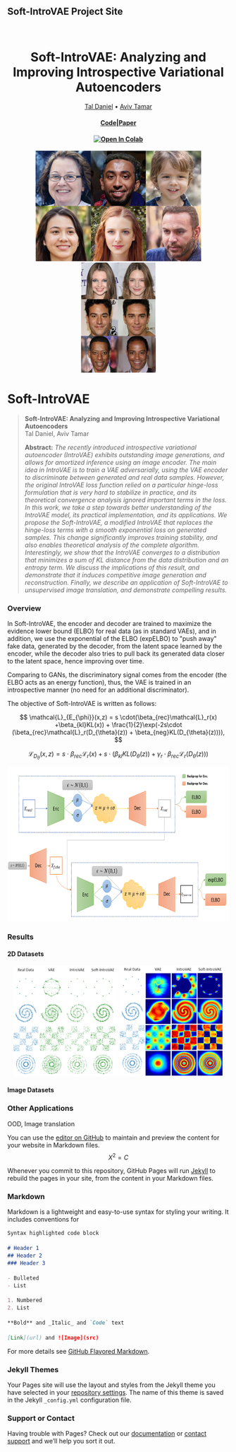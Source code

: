## Soft-IntroVAE Project Site


<h1 align="center">
  <br>
Soft-IntroVAE: Analyzing and Improving Introspective Variational Autoencoders
  <br>
</h1>
  <p align="center">
    <a href="https://github.com/taldatech">Tal Daniel</a> •
    <a href="https://avivt.github.io/avivt/">Aviv Tamar</a>

  </p>
  
<h4 align="center">
	<a href="">Code</a>|<a href="">Paper</a>
</h4>

  

<h4 align="center">
    <a href="https://colab.research.google.com/github/taldatech/soft-intro-vae-pytorch"><img src="https://colab.research.google.com/assets/colab-badge.svg" alt="Open In Colab"/></a>
</h4>


<p align="center">
  <img src="https://github.com/taldatech/soft-intro-vae-web/raw/main/assets/ffhq_samples.png" style="height:250px">
  <img src="https://raw.githubusercontent.com/taldatech/soft-intro-vae-web/main/assets/celebahq_recons.png" style="height:250px">
</p>

# Soft-IntroVAE

> **Soft-IntroVAE: Analyzing and Improving Introspective Variational Autoencoders**<br>
> Tal Daniel, Aviv Tamar<br>
>
> **Abstract:** *The recently introduced introspective variational autoencoder (IntroVAE) exhibits outstanding image generations, and allows for amortized inference using an image encoder. The main idea in IntroVAE is to train a VAE adversarially, using the VAE encoder to discriminate between generated and real data samples. However, the original IntroVAE loss function relied on a particular hinge-loss formulation that is very hard to stabilize in practice, and its theoretical convergence analysis ignored important terms in the loss.
In this work, we take a step towards better understanding of the IntroVAE model, its practical implementation, and its applications. We propose the Soft-IntroVAE, a modified IntroVAE that replaces the hinge-loss terms with a smooth exponential loss on generated samples. This change significantly improves training stability, and also enables theoretical analysis of the complete algorithm. Interestingly, we show that the IntroVAE converges to a distribution that minimizes a sum of KL distance from the data distribution and an entropy term. We discuss the implications of this result, and demonstrate that it induces competitive image generation and reconstruction. Finally, we describe an application of Soft-IntroVAE to unsupervised image translation, and demonstrate compelling results.*

### Overview

In Soft-IntroVAE, the encoder and decoder are trained to maximize the evidence lower bound (ELBO) for real data (as in standard VAEs), and in addition, we use the exponential of the ELBO (expELBO) to "push away" fake data, generated by the decoder, from the latent space learned by the encoder, while the decoder also tries to pull back its generated data closer to the latent space, hence improving over time.

Comparing to GANs, the discriminatory signal comes from the encoder (the ELBO acts as an energy function), thus, the VAE is trained in an introspective manner (no need for an additional discriminator).

The objective of Soft-IntroVAE is written as follows:

$$ \mathcal{L}_{E_{\phi}}(x,z) = s \cdot(\beta_{rec}\mathcal{L}_r(x) +\beta_{kl}KL(x)) + \frac{1}{2}\exp(-2s\cdot (\beta_{rec}\mathcal{L}_r(D_{\theta}(z)) + \beta_{neg}KL(D_{\theta}(z)))), $$


$$ \mathcal{L}_{D_{\theta}}(x,z) = s \cdot \beta_{rec}\mathcal{L}_r(x) +s \cdot(\beta_{kl}KL(D_{\theta}(z)) +\gamma_r \cdot \beta_{rec}\mathcal{L}_r(D_{\theta}(z))) $$


<p align="center">
  <img src="https://raw.githubusercontent.com/taldatech/soft-intro-vae-web/main/assets/sintrovae_flow.PNG" style="height:350px">
</p>


### Results

#### 2D Datasets
<p align="center">
  <img src="https://raw.githubusercontent.com/taldatech/soft-intro-vae-web/main/assets/samples_plot_png_f.PNG" style="height:250px">
  <img src="https://raw.githubusercontent.com/taldatech/soft-intro-vae-web/main/assets/density_plot_png_f.PNG" style="height:250px">
</p>

#### Image Datasets

### Other Applications

OOD, Image translation

You can use the [editor on GitHub](https://github.com/taldatech/soft-intro-vae-web/edit/gh-pages/index.md) to maintain and preview the content for your website in Markdown files.
$$ X^2 = C $$

Whenever you commit to this repository, GitHub Pages will run [Jekyll](https://jekyllrb.com/) to rebuild the pages in your site, from the content in your Markdown files.

### Markdown

Markdown is a lightweight and easy-to-use syntax for styling your writing. It includes conventions for

```markdown
Syntax highlighted code block

# Header 1
## Header 2
### Header 3

- Bulleted
- List

1. Numbered
2. List

**Bold** and _Italic_ and `Code` text

[Link](url) and ![Image](src)
```

For more details see [GitHub Flavored Markdown](https://guides.github.com/features/mastering-markdown/).

### Jekyll Themes

Your Pages site will use the layout and styles from the Jekyll theme you have selected in your [repository settings](https://github.com/taldatech/soft-intro-vae-web/settings). The name of this theme is saved in the Jekyll `_config.yml` configuration file.

### Support or Contact

Having trouble with Pages? Check out our [documentation](https://docs.github.com/categories/github-pages-basics/) or [contact support](https://github.com/contact) and we’ll help you sort it out.
